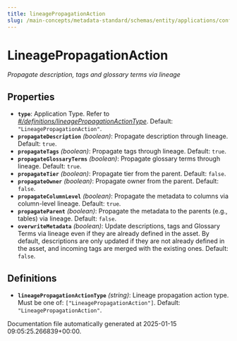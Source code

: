 ```yaml
---
title: lineagePropagationAction
slug: /main-concepts/metadata-standard/schemas/entity/applications/configuration/external/automator/lineagepropagationaction
---
```


# LineagePropagationAction

*Propagate description, tags and glossary terms via lineage*

## Properties

- **`type`**: Application Type. Refer to *[#/definitions/lineagePropagationActionType](#definitions/lineagePropagationActionType)*. Default: `"LineagePropagationAction"`.
- **`propagateDescription`** *(boolean)*: Propagate description through lineage. Default: `true`.
- **`propagateTags`** *(boolean)*: Propagate tags through lineage. Default: `true`.
- **`propagateGlossaryTerms`** *(boolean)*: Propagate glossary terms through lineage. Default: `true`.
- **`propagateTier`** *(boolean)*: Propagate tier from the parent. Default: `false`.
- **`propagateOwner`** *(boolean)*: Propagate owner from the parent. Default: `false`.
- **`propagateColumnLevel`** *(boolean)*: Propagate the metadata to columns via column-level lineage. Default: `true`.
- **`propagateParent`** *(boolean)*: Propagate the metadata to the parents (e.g., tables) via lineage. Default: `false`.
- **`overwriteMetadata`** *(boolean)*: Update descriptions, tags and Glossary Terms via lineage even if they are already defined in the asset. By default, descriptions are only updated if they are not already defined in the asset, and incoming tags are merged with the existing ones. Default: `false`.
## Definitions

- **`lineagePropagationActionType`** *(string)*: Lineage propagation action type. Must be one of: `["LineagePropagationAction"]`. Default: `"LineagePropagationAction"`.


Documentation file automatically generated at 2025-01-15 09:05:25.266839+00:00.
